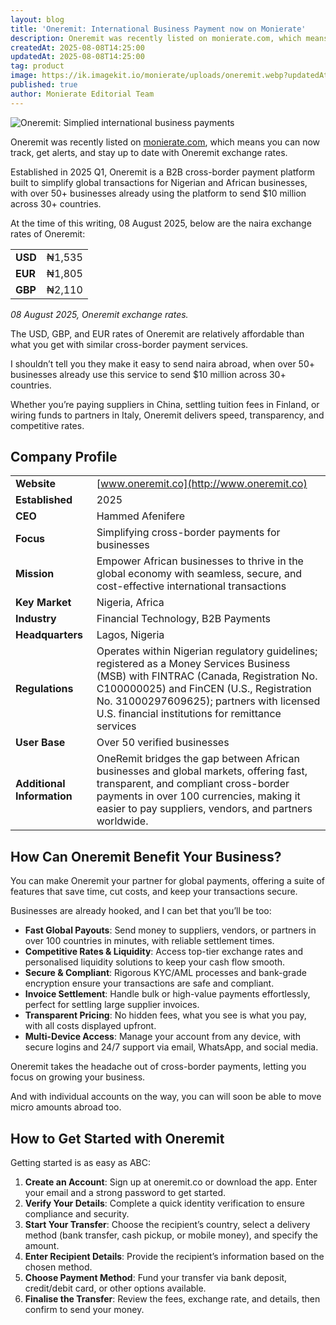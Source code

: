 ```yaml
---
layout: blog
title: 'Oneremit: International Business Payment now on Monierate'
description: Oneremit was recently listed on monierate.com, which means you can now track, get alerts, and stay up to date with Oneremit exchange rates. Launched in 2025, Oneremit is a B2B cross-border payment platform built to simplify global transactions for Nigerian and African businesses, with over 50+ businesses already using the platform to send $10 million across 30+ countries.
createdAt: 2025-08-08T14:25:00
updatedAt: 2025-08-08T14:25:00
tag: product
image: https://ik.imagekit.io/monierate/uploads/oneremit.webp?updatedAt=1754657309509
published: true
author: Monierate Editorial Team
---
```

![Oneremit: Simplied international business payments](https://ik.imagekit.io/monierate/uploads/oneremit.webp?updatedAt=1754657309509)

Oneremit was recently listed on [monierate.com](http://monierate.com/), which means you can now track, get alerts, and stay up to date with Oneremit exchange rates.

Established in 2025 Q1, Oneremit is a B2B cross-border payment platform built to simplify global transactions for Nigerian and African businesses, with over 50+ businesses already using the platform to send $10 million across 30+ countries.

At the time of this writing, 08 August 2025, below are the naira exchange rates of Oneremit:

|  |  |
| --- | --- |
| **USD** | ₦1,535 |
| **EUR** | ₦1,805 |
| **GBP** | ₦2,110 |

_08 August 2025, Oneremit exchange rates._

The USD, GBP, and EUR rates of Oneremit are relatively affordable than what you get with similar cross-border payment services.

I shouldn’t tell you they make it easy to send naira abroad, when over 50+ businesses already use this service to send $10 million across 30+ countries.

Whether you’re paying suppliers in China, settling tuition fees in Finland, or wiring funds to partners in Italy, Oneremit delivers speed, transparency, and competitive rates.

## **Company Profile**

|  |  |
| --- | --- |
| **Website** | [www.oneremit.co](http://www.oneremit.co) |
| **Established** | 2025 |
| **CEO** | Hammed Afenifere |
| **Focus** | Simplifying cross-border payments for businesses |
| **Mission** | Empower African businesses to thrive in the global economy with seamless, secure, and cost-effective international transactions |
| **Key Market** | Nigeria, Africa |
| **Industry** | Financial Technology, B2B Payments |
| **Headquarters** | Lagos, Nigeria |
| **Regulations** | Operates within Nigerian regulatory guidelines; registered as a Money Services Business (MSB) with FINTRAC (Canada, Registration No. C100000025) and FinCEN (U.S., Registration No. 31000297609625); partners with licensed U.S. financial institutions for remittance services |
| **User Base** | Over 50 verified businesses |
| **Additional Information** | OneRemit bridges the gap between African businesses and global markets, offering fast, transparent, and compliant cross-border payments in over 100 currencies, making it easier to pay suppliers, vendors, and partners worldwide. |

## How Can Oneremit Benefit Your Business?

You can make Oneremit your partner for global payments, offering a suite of features that save time, cut costs, and keep your transactions secure. 

Businesses are already hooked, and I can bet that you’ll be too:

- **Fast Global Payouts**: Send money to suppliers, vendors, or partners in over 100 countries in minutes, with reliable settlement times.
- **Competitive Rates & Liquidity**: Access top-tier exchange rates and personalised liquidity solutions to keep your cash flow smooth.
- **Secure & Compliant**: Rigorous KYC/AML processes and bank-grade encryption ensure your transactions are safe and compliant.
- **Invoice Settlement**: Handle bulk or high-value payments effortlessly, perfect for settling large supplier invoices.
- **Transparent Pricing**: No hidden fees, what you see is what you pay, with all costs displayed upfront.
- **Multi-Device Access**: Manage your account from any device, with secure logins and 24/7 support via email, WhatsApp, and social media.

Oneremit takes the headache out of cross-border payments, letting you focus on growing your business. 

And with individual accounts on the way, you can will soon be able to move micro amounts abroad too.

## How to Get Started with Oneremit

Getting started is as easy as ABC:

1. **Create an Account**: Sign up at oneremit.co or download the app. Enter your email and a strong password to get started.
2. **Verify Your Details**: Complete a quick identity verification to ensure compliance and security.
3. **Start Your Transfer**: Choose the recipient’s country, select a delivery method (bank transfer, cash pickup, or mobile money), and specify the amount.
4. **Enter Recipient Details**: Provide the recipient’s information based on the chosen method.
5. **Choose Payment Method**: Fund your transfer via bank deposit, credit/debit card, or other options available.
6. **Finalise the Transfer**: Review the fees, exchange rate, and details, then confirm to send your money.
